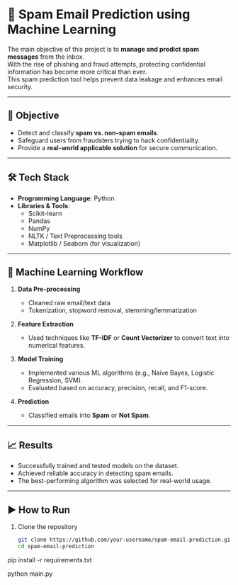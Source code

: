 # 📧 Spam Email Prediction using Machine Learning

The main objective of this project is to **manage and predict spam messages** from the inbox.  
With the rise of phishing and fraud attempts, protecting confidential information has become more critical than ever.  
This spam prediction tool helps prevent data leakage and enhances email security.  

---

## 🎯 Objective
- Detect and classify **spam vs. non-spam emails**.
- Safeguard users from fraudsters trying to hack confidentiality.
- Provide a **real-world applicable solution** for secure communication.

---

## 🛠️ Tech Stack
- **Programming Language**: Python  
- **Libraries & Tools**:  
  - Scikit-learn  
  - Pandas  
  - NumPy  
  - NLTK / Text Preprocessing tools  
  - Matplotlib / Seaborn (for visualization)

---

## 🤖 Machine Learning Workflow
1. **Data Pre-processing**  
   - Cleaned raw email/text data  
   - Tokenization, stopword removal, stemming/lemmatization  

2. **Feature Extraction**  
   - Used techniques like **TF-IDF** or **Count Vectorizer** to convert text into numerical features.  

3. **Model Training**  
   - Implemented various ML algorithms (e.g., Naive Bayes, Logistic Regression, SVM).  
   - Evaluated based on accuracy, precision, recall, and F1-score.  

4. **Prediction**  
   - Classified emails into **Spam** or **Not Spam**.  

---

## 📈 Results
- Successfully trained and tested models on the dataset.  
- Achieved reliable accuracy in detecting spam emails.  
- The best-performing algorithm was selected for real-world usage.  

---

## ▶️ How to Run
1. Clone the repository  
   ```bash
   git clone https://github.com/your-username/spam-email-prediction.git
   cd spam-email-prediction
pip install -r requirements.txt

python main.py
